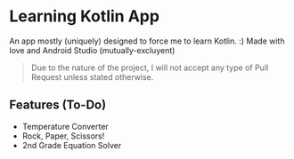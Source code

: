 # Learning Kotlin App
An app mostly (uniquely) designed to force me to learn Kotlin. :) Made with love and Android Studio (mutually-excluyent) 

> Due to the nature of the project, I will not accept any type of Pull Request unless stated otherwise.

## Features (To-Do)
- Temperature Converter 
- Rock, Paper, Scissors!
- 2nd Grade Equation Solver 

